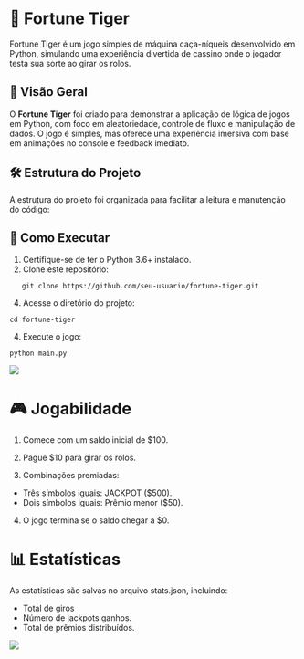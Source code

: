 # 🎰 Fortune Tiger

Fortune Tiger é um jogo simples de máquina caça-níqueis desenvolvido em Python, simulando uma experiência divertida de cassino onde o jogador testa sua sorte ao girar os rolos.





## 📜 Visão Geral

O **Fortune Tiger** foi criado para demonstrar a aplicação de lógica de jogos em Python, com foco em aleatoriedade, controle de fluxo e manipulação de dados. O jogo é simples, mas oferece uma experiência imersiva com base em animações no console e feedback imediato.

## 🛠️ Estrutura do Projeto

A estrutura do projeto foi organizada para facilitar a leitura e manutenção do código:

## 🚀 Como Executar

1. Certifique-se de ter o Python 3.6+ instalado.
2. Clone este repositório:
   
```
   git clone https://github.com/seu-usuario/fortune-tiger.git
```
4. Acesse o diretório do projeto:
```
cd fortune-tiger
```
4. Execute o jogo:
```
python main.py
```
![](https://i.imgur.com/tYgQTbS.png)
# 🎮 Jogabilidade

1. Comece com um saldo inicial de $100.

2. Pague $10 para girar os rolos.

3. Combinações premiadas: 
- Três símbolos iguais: JACKPOT ($500).
- Dois símbolos iguais: Prêmio menor ($50).

4. O jogo termina se o saldo chegar a $0.



# 📊 Estatísticas

As estatísticas são salvas no arquivo stats.json, incluindo:

- Total de giros
- Número de jackpots ganhos.
- Total de prêmios distribuídos.

![](https://media2.dev.to/dynamic/image/width=800%2Cheight=%2Cfit=scale-down%2Cgravity=auto%2Cformat=auto/https%3A%2F%2Fdev-to-uploads.s3.amazonaws.com%2Fuploads%2Farticles%2Fa7yoi5qyv98ka039wwzs.PNG)

